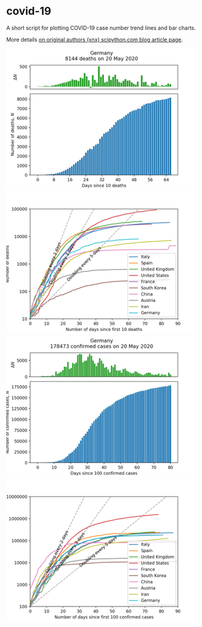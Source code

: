 # covid-19
A short script for plotting COVID-19 case number trend lines and bar charts.

More details [on original authors (xnx) scipython.com blog article page](https://scipython.com/blog/plotting-covid-19-case-growth-charts/).

![COVID-19 death data for Germany](imgdir/germany-20200521-deaths.png)
![COVID-19 death trends for 10 countries](imgdir/country-comparison-20200521-deaths.png)
![COVID-19 case data for Germany](imgdir/germany-20200521-cases.png)
![COVID-19 case trends for 10 countries](imgdir/country-comparison-20200521-cases.png)
